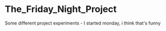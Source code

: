# The_Friday_Night_Project
Some different project experiments - I started monday, i think that's funny
